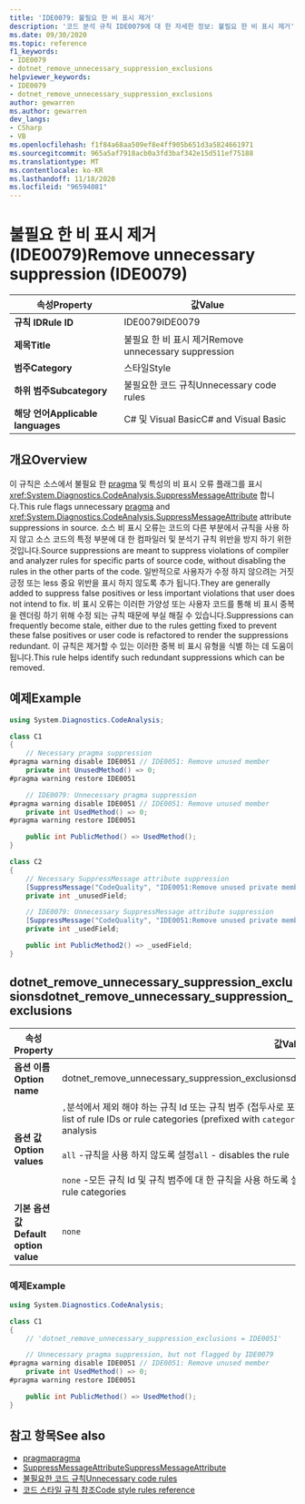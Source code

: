 ```yaml
---
title: 'IDE0079: 불필요 한 비 표시 제거'
description: '코드 분석 규칙 IDE0079에 대 한 자세한 정보: 불필요 한 비 표시 제거'
ms.date: 09/30/2020
ms.topic: reference
f1_keywords:
- IDE0079
- dotnet_remove_unnecessary_suppression_exclusions
helpviewer_keywords:
- IDE0079
- dotnet_remove_unnecessary_suppression_exclusions
author: gewarren
ms.author: gewarren
dev_langs:
- CSharp
- VB
ms.openlocfilehash: f1f84a68aa509ef8e4ff905b651d3a5824661971
ms.sourcegitcommit: 965a5af7918acb0a3fd3baf342e15d511ef75188
ms.translationtype: MT
ms.contentlocale: ko-KR
ms.lasthandoff: 11/18/2020
ms.locfileid: "96594081"
---
```

# <a name="remove-unnecessary-suppression-ide0079"></a><span data-ttu-id="2b364-103">불필요 한 비 표시 제거 (IDE0079)</span><span class="sxs-lookup"><span data-stu-id="2b364-103">Remove unnecessary suppression (IDE0079)</span></span>

|<span data-ttu-id="2b364-104">속성</span><span class="sxs-lookup"><span data-stu-id="2b364-104">Property</span></span>|<span data-ttu-id="2b364-105">값</span><span class="sxs-lookup"><span data-stu-id="2b364-105">Value</span></span>|
|-|-|
| <span data-ttu-id="2b364-106">**규칙 ID**</span><span class="sxs-lookup"><span data-stu-id="2b364-106">**Rule ID**</span></span> | <span data-ttu-id="2b364-107">IDE0079</span><span class="sxs-lookup"><span data-stu-id="2b364-107">IDE0079</span></span> |
| <span data-ttu-id="2b364-108">**제목**</span><span class="sxs-lookup"><span data-stu-id="2b364-108">**Title**</span></span> | <span data-ttu-id="2b364-109">불필요 한 비 표시 제거</span><span class="sxs-lookup"><span data-stu-id="2b364-109">Remove unnecessary suppression</span></span> |
| <span data-ttu-id="2b364-110">**범주**</span><span class="sxs-lookup"><span data-stu-id="2b364-110">**Category**</span></span> | <span data-ttu-id="2b364-111">스타일</span><span class="sxs-lookup"><span data-stu-id="2b364-111">Style</span></span> |
| <span data-ttu-id="2b364-112">**하위 범주**</span><span class="sxs-lookup"><span data-stu-id="2b364-112">**Subcategory**</span></span> | <span data-ttu-id="2b364-113">불필요한 코드 규칙</span><span class="sxs-lookup"><span data-stu-id="2b364-113">Unnecessary code rules</span></span> |
| <span data-ttu-id="2b364-114">**해당 언어**</span><span class="sxs-lookup"><span data-stu-id="2b364-114">**Applicable languages**</span></span> | <span data-ttu-id="2b364-115">C# 및 Visual Basic</span><span class="sxs-lookup"><span data-stu-id="2b364-115">C# and Visual Basic</span></span> |

## <a name="overview"></a><span data-ttu-id="2b364-116">개요</span><span class="sxs-lookup"><span data-stu-id="2b364-116">Overview</span></span>

<span data-ttu-id="2b364-117">이 규칙은 소스에서 불필요 한 [pragma](../../../csharp/language-reference/preprocessor-directives/preprocessor-pragma-warning.md) 및 특성의 비 표시 오류 플래그를 표시 <xref:System.Diagnostics.CodeAnalysis.SuppressMessageAttribute> 합니다.</span><span class="sxs-lookup"><span data-stu-id="2b364-117">This rule flags unnecessary [pragma](../../../csharp/language-reference/preprocessor-directives/preprocessor-pragma-warning.md) and <xref:System.Diagnostics.CodeAnalysis.SuppressMessageAttribute> attribute suppressions in source.</span></span> <span data-ttu-id="2b364-118">소스 비 표시 오류는 코드의 다른 부분에서 규칙을 사용 하지 않고 소스 코드의 특정 부분에 대 한 컴파일러 및 분석기 규칙 위반을 방지 하기 위한 것입니다.</span><span class="sxs-lookup"><span data-stu-id="2b364-118">Source suppressions are meant to suppress violations of compiler and analyzer rules for specific parts of source code, without disabling the rules in the other parts of the code.</span></span> <span data-ttu-id="2b364-119">일반적으로 사용자가 수정 하지 않으려는 거짓 긍정 또는 less 중요 위반을 표시 하지 않도록 추가 됩니다.</span><span class="sxs-lookup"><span data-stu-id="2b364-119">They are generally added to suppress false positives or less important violations that user does not intend to fix.</span></span> <span data-ttu-id="2b364-120">비 표시 오류는 이러한 가양성 또는 사용자 코드를 통해 비 표시 중복을 렌더링 하기 위해 수정 되는 규칙 때문에 부실 해질 수 있습니다.</span><span class="sxs-lookup"><span data-stu-id="2b364-120">Suppressions can frequently become stale, either due to the rules getting fixed to prevent these false positives or user code is refactored to render the suppressions redundant.</span></span> <span data-ttu-id="2b364-121">이 규칙은 제거할 수 있는 이러한 중복 비 표시 유형을 식별 하는 데 도움이 됩니다.</span><span class="sxs-lookup"><span data-stu-id="2b364-121">This rule helps identify such redundant suppressions which can be removed.</span></span>

## <a name="example"></a><span data-ttu-id="2b364-122">예제</span><span class="sxs-lookup"><span data-stu-id="2b364-122">Example</span></span>

```csharp
using System.Diagnostics.CodeAnalysis;

class C1
{
    // Necessary pragma suppression
#pragma warning disable IDE0051 // IDE0051: Remove unused member
    private int UnusedMethod() => 0;
#pragma warning restore IDE0051

    // IDE0079: Unnecessary pragma suppression
#pragma warning disable IDE0051 // IDE0051: Remove unused member
    private int UsedMethod() => 0;
#pragma warning restore IDE0051

    public int PublicMethod() => UsedMethod();
}

class C2
{
    // Necessary SuppressMessage attribute suppression
    [SuppressMessage("CodeQuality", "IDE0051:Remove unused private members", Justification = "<Pending>")]
    private int _unusedField;

    // IDE0079: Unnecessary SuppressMessage attribute suppression
    [SuppressMessage("CodeQuality", "IDE0051:Remove unused private members", Justification = "<Pending>")]
    private int _usedField;

    public int PublicMethod2() => _usedField;
}
```

## <a name="dotnet_remove_unnecessary_suppression_exclusions"></a><span data-ttu-id="2b364-123">dotnet_remove_unnecessary_suppression_exclusions</span><span class="sxs-lookup"><span data-stu-id="2b364-123">dotnet_remove_unnecessary_suppression_exclusions</span></span>

|<span data-ttu-id="2b364-124">속성</span><span class="sxs-lookup"><span data-stu-id="2b364-124">Property</span></span>|<span data-ttu-id="2b364-125">값</span><span class="sxs-lookup"><span data-stu-id="2b364-125">Value</span></span>|
|-|-|
| <span data-ttu-id="2b364-126">**옵션 이름**</span><span class="sxs-lookup"><span data-stu-id="2b364-126">**Option name**</span></span> | <span data-ttu-id="2b364-127">dotnet_remove_unnecessary_suppression_exclusions</span><span class="sxs-lookup"><span data-stu-id="2b364-127">dotnet_remove_unnecessary_suppression_exclusions</span></span>
| <span data-ttu-id="2b364-128">**옵션 값**</span><span class="sxs-lookup"><span data-stu-id="2b364-128">**Option values**</span></span> | <span data-ttu-id="2b364-129">`,`분석에서 제외 해야 하는 규칙 Id 또는 규칙 범주 (접두사로 포함)의 목록이 구분 되어 있습니다. `category:`</span><span class="sxs-lookup"><span data-stu-id="2b364-129">`,` separated list of rule IDs or rule categories (prefixed with `category:`) whose suppressions must be excluded from analysis</span></span><br /><br /><span data-ttu-id="2b364-130">`all` -규칙을 사용 하지 않도록 설정</span><span class="sxs-lookup"><span data-stu-id="2b364-130">`all` - disables the rule</span></span><br /><br /><span data-ttu-id="2b364-131">`none` -모든 규칙 Id 및 규칙 범주에 대 한 규칙을 사용 하도록 설정 합니다.</span><span class="sxs-lookup"><span data-stu-id="2b364-131">`none` - enables the rule for all rule IDs and rule categories</span></span> |
| <span data-ttu-id="2b364-132">**기본 옵션 값**</span><span class="sxs-lookup"><span data-stu-id="2b364-132">**Default option value**</span></span> | `none` |

### <a name="example"></a><span data-ttu-id="2b364-133">예제</span><span class="sxs-lookup"><span data-stu-id="2b364-133">Example</span></span>

```csharp
using System.Diagnostics.CodeAnalysis;

class C1
{
    // 'dotnet_remove_unnecessary_suppression_exclusions = IDE0051'

    // Unnecessary pragma suppression, but not flagged by IDE0079
#pragma warning disable IDE0051 // IDE0051: Remove unused member
    private int UsedMethod() => 0;
#pragma warning restore IDE0051

    public int PublicMethod() => UsedMethod();
}
```

## <a name="see-also"></a><span data-ttu-id="2b364-134">참고 항목</span><span class="sxs-lookup"><span data-stu-id="2b364-134">See also</span></span>

- [<span data-ttu-id="2b364-135">pragma</span><span class="sxs-lookup"><span data-stu-id="2b364-135">pragma</span></span>](../../../csharp/language-reference/preprocessor-directives/preprocessor-pragma-warning.md)
- [<span data-ttu-id="2b364-136">SuppressMessageAttribute</span><span class="sxs-lookup"><span data-stu-id="2b364-136">SuppressMessageAttribute</span></span>](/dotnet/api/system.diagnostics.codeanalysis.suppressmessageattribute.md)
- [<span data-ttu-id="2b364-137">불필요한 코드 규칙</span><span class="sxs-lookup"><span data-stu-id="2b364-137">Unnecessary code rules</span></span>](unnecessary-code-rules.md)
- [<span data-ttu-id="2b364-138">코드 스타일 규칙 참조</span><span class="sxs-lookup"><span data-stu-id="2b364-138">Code style rules reference</span></span>](index.md)
